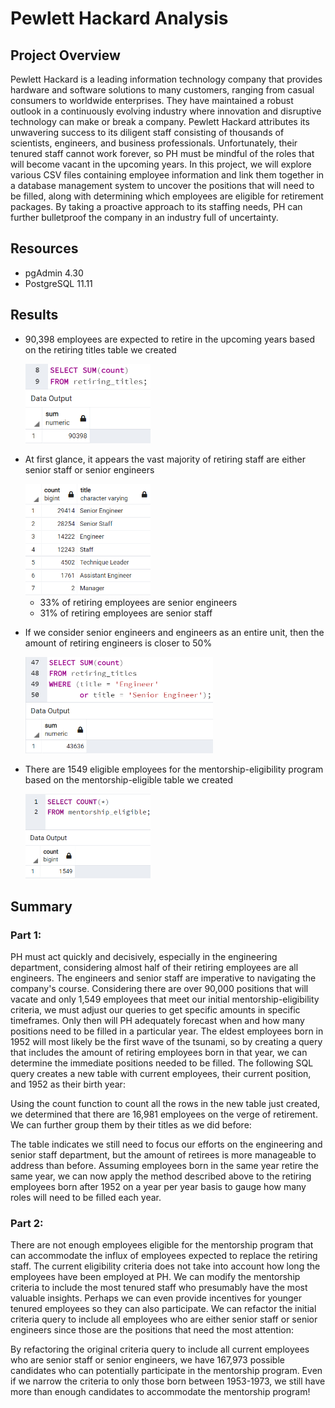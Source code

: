 # Pewlett Hackard Analysis
## Project Overview
Pewlett Hackard is a leading information technology company that provides hardware and software solutions to many customers, ranging from casual consumers to worldwide enterprises. They have maintained a robust outlook in a continuously evolving industry where innovation and disruptive technology can make or break a company. Pewlett Hackard attributes its unwavering success to its diligent staff consisting of thousands of scientists, engineers, and business professionals. Unfortunately, their tenured staff cannot work forever, so PH must be mindful of the roles that will become vacant in the upcoming years. 
In this project, we will explore various CSV files containing employee information and link them together in a database management system to uncover the positions that will need to be filled, along with determining which employees are eligible for retirement packages. By taking a proactive approach to its staffing needs, PH can further bulletproof the company in an industry full of uncertainty. 
## Resources
- pgAdmin 4.30
- PostgreSQL 11.11
## Results
- 90,398 employees are expected to retire in the upcoming years based on the retiring titles table we created

    <img src = "Images/rt_sum.png" width=200> 
    
- At first glance, it appears the vast majority of retiring staff are either senior staff or senior engineers

    <img src = "Images/retiring_titles.png" width=200> 
    
  - 33% of retiring employees are senior engineers
  - 31% of retiring employees are senior staff
- If we consider senior engineers and engineers as an entire unit, then the amount of retiring engineers is closer to 50% 

    <img src = "Images/SE_E.png" width=300> 

- There are 1549 eligible employees for the mentorship-eligibility program based on the mentorship-eligible table we created

    <img src = "Images/eligible_amt.png" width=200> 

## Summary
### Part 1:
 PH must act quickly and decisively, especially in the engineering department, considering almost half of their retiring employees are all engineers. The engineers and senior staff are imperative to navigating the company's course. Considering there are over 90,000 positions that will vacate and only 1,549 employees that meet our initial mentorship-eligibility criteria, we must adjust our queries to get specific amounts in specific timeframes. Only then will PH adequately forecast when and how many positions need to be filled in a particular year. The eldest employees born in 1952 will most likely be the first wave of the tsunami, so by creating a query that includes the amount of retiring employees born in that year, we can determine the immediate positions needed to be filled. The following SQL query creates a new table with current employees, their current position, and 1952 as their birth year:

Using the count function to count all the rows in the new table just created, we determined that there are 16,981 employees on the verge of retirement. We can further group them by their titles as we did before:

The table indicates we still need to focus our efforts on the engineering and senior staff department, but the amount of retirees is more manageable to address than before. Assuming employees born in the same year retire the same year, we can now apply the method described above to the retiring employees born after 1952 on a year per year basis to gauge how many roles will need to be filled each year. 


### Part 2:
There are not enough employees eligible for the mentorship program that can accommodate the influx of employees expected to replace the retiring staff. The current eligibility criteria does not take into account how long the employees have been employed at PH. We can modify the mentorship criteria to include the most tenured staff who presumably have the most valuable insights. Perhaps we can even provide incentives for younger tenured employees so they can also participate. We can refactor the initial criteria query to include all employees who are either senior staff or senior engineers since those are the positions that need the most attention:

By refactoring the original criteria query to include all current employees who are senior staff or senior engineers, we have 167,973 possible candidates who can potentially participate in the mentorship program. Even if we narrow the criteria to only those born between 1953-1973, we still have more than enough candidates to accommodate the mentorship program! 
